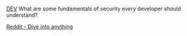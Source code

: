 
[DEV](https://dev.to/ben/what-are-some-fundamentals-of-security-every-developer-should-understand-3ki3)
What are some fundamentals of security every developer should understand?

[Reddit - Dive into anything](https://www.reddit.com/r/netsec/wiki/start/)
